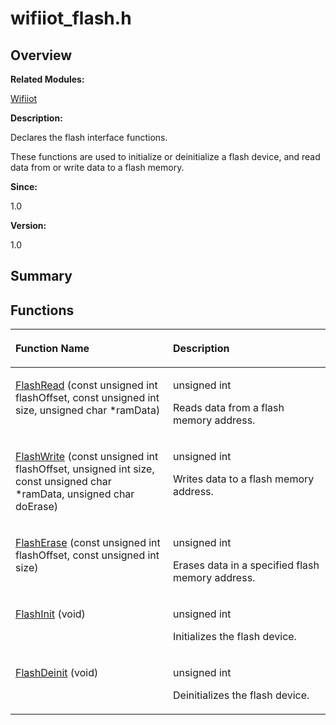 # wifiiot\_flash.h<a name="EN-US_TOPIC_0000001054715055"></a>

## **Overview**<a name="section822936109191855"></a>

**Related Modules:**

[Wifiiot](wifiiot.md)

**Description:**

Declares the flash interface functions. 

These functions are used to initialize or deinitialize a flash device, and read data from or write data to a flash memory. 

**Since:**

1.0

**Version:**

1.0

## **Summary**<a name="section1393862488191855"></a>

## Functions<a name="func-members"></a>

<a name="table637716428191855"></a>
<table><thead align="left"><tr id="row1007090266191855"><th class="cellrowborder" valign="top" width="50%" id="mcps1.1.3.1.1"><p id="p533890011191855"><a name="p533890011191855"></a><a name="p533890011191855"></a>Function Name</p>
</th>
<th class="cellrowborder" valign="top" width="50%" id="mcps1.1.3.1.2"><p id="p1107307501191855"><a name="p1107307501191855"></a><a name="p1107307501191855"></a>Description</p>
</th>
</tr>
</thead>
<tbody><tr id="row1032298164191855"><td class="cellrowborder" valign="top" width="50%" headers="mcps1.1.3.1.1 "><p id="p176763016191855"><a name="p176763016191855"></a><a name="p176763016191855"></a><a href="wifiiot.md#ga710155ea010eab98ef503abc7b0d7d2c">FlashRead</a> (const unsigned int flashOffset, const unsigned int size, unsigned char *ramData)</p>
</td>
<td class="cellrowborder" valign="top" width="50%" headers="mcps1.1.3.1.2 "><p id="p93943427191855"><a name="p93943427191855"></a><a name="p93943427191855"></a>unsigned int </p>
<p id="p72030646191855"><a name="p72030646191855"></a><a name="p72030646191855"></a>Reads data from a flash memory address. </p>
</td>
</tr>
<tr id="row1488485958191855"><td class="cellrowborder" valign="top" width="50%" headers="mcps1.1.3.1.1 "><p id="p27770823191855"><a name="p27770823191855"></a><a name="p27770823191855"></a><a href="wifiiot.md#gaf565413854f5b2581aa93a5e6143b04a">FlashWrite</a> (const unsigned int flashOffset, unsigned int size, const unsigned char *ramData, unsigned char doErase)</p>
</td>
<td class="cellrowborder" valign="top" width="50%" headers="mcps1.1.3.1.2 "><p id="p1395221162191855"><a name="p1395221162191855"></a><a name="p1395221162191855"></a>unsigned int </p>
<p id="p1523366519191855"><a name="p1523366519191855"></a><a name="p1523366519191855"></a>Writes data to a flash memory address. </p>
</td>
</tr>
<tr id="row1099101665191855"><td class="cellrowborder" valign="top" width="50%" headers="mcps1.1.3.1.1 "><p id="p264969645191855"><a name="p264969645191855"></a><a name="p264969645191855"></a><a href="wifiiot.md#ga4f8879ba35704afb014eab657f2a6b29">FlashErase</a> (const unsigned int flashOffset, const unsigned int size)</p>
</td>
<td class="cellrowborder" valign="top" width="50%" headers="mcps1.1.3.1.2 "><p id="p1616084278191855"><a name="p1616084278191855"></a><a name="p1616084278191855"></a>unsigned int </p>
<p id="p663563768191855"><a name="p663563768191855"></a><a name="p663563768191855"></a>Erases data in a specified flash memory address. </p>
</td>
</tr>
<tr id="row637592275191855"><td class="cellrowborder" valign="top" width="50%" headers="mcps1.1.3.1.1 "><p id="p255052770191855"><a name="p255052770191855"></a><a name="p255052770191855"></a><a href="wifiiot.md#ga1cf4ab1534ea2b52787838b59dd752cb">FlashInit</a> (void)</p>
</td>
<td class="cellrowborder" valign="top" width="50%" headers="mcps1.1.3.1.2 "><p id="p811947776191855"><a name="p811947776191855"></a><a name="p811947776191855"></a>unsigned int </p>
<p id="p997910155191855"><a name="p997910155191855"></a><a name="p997910155191855"></a>Initializes the flash device. </p>
</td>
</tr>
<tr id="row762449382191855"><td class="cellrowborder" valign="top" width="50%" headers="mcps1.1.3.1.1 "><p id="p1683838301191855"><a name="p1683838301191855"></a><a name="p1683838301191855"></a><a href="wifiiot.md#ga5241dc71f2e9fd54acb65ef52575740a">FlashDeinit</a> (void)</p>
</td>
<td class="cellrowborder" valign="top" width="50%" headers="mcps1.1.3.1.2 "><p id="p213415972191855"><a name="p213415972191855"></a><a name="p213415972191855"></a>unsigned int </p>
<p id="p871095654191855"><a name="p871095654191855"></a><a name="p871095654191855"></a>Deinitializes the flash device. </p>
</td>
</tr>
</tbody>
</table>

